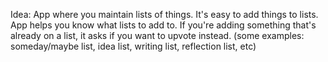Idea: App where you maintain lists of things. It's easy to add things to lists. App helps you know what lists to add to. If you're adding something that's already on a list, it asks if you want to upvote instead. (some examples: someday/maybe list, idea list, writing list, reflection list, etc)